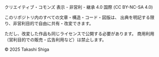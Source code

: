 クリエイティブ・コモンズ 表示 - 非営利 - 継承 4.0 国際 (CC BY-NC-SA 4.0)

このリポジトリ内のすべての文章・構造・コード・図版は、
出典を明記する限り、非営利目的で自由に共有・改変できます。

ただし、改変した作品も同じライセンスで公開する必要があります。
商用利用（営利目的での販売・広告利用など）は禁止します。

© 2025 Takashi Shiga